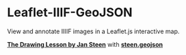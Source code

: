 # Leaflet-IIIF-GeoJSON
View and annotate IIIIF images in a Leaflet.js interactive map.

<a href="https://leaflet-iiif-geojson.glitch.me/?manifest=https://media.getty.edu/iiif/manifest/85f146bd-257f-4ecf-bd2c-50beb045fda5" target="_blank"><b>The Drawing Lesson by Jan Steen</b></a> with <a href="https://github.com/mapsmania/Leaflet-IIIF-GeoJSON/blob/main/steen.geojson" target="_blank"><b>steen.geojson</b></a>

